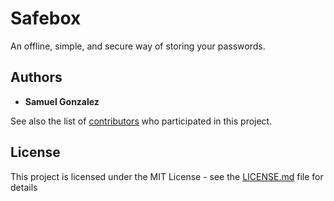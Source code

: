 # Safebox

An offline, simple, and secure way of storing your passwords.

## Authors

* **Samuel Gonzalez**

See also the list of [contributors](https://github.com/your/project/contributors) who participated in this project.

## License

This project is licensed under the MIT License - see the [LICENSE.md](LICENSE.md) file for details

